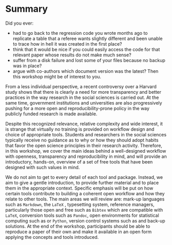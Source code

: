 # Summary

Did you ever:
- had to go back to the regression code you wrote months ago to replicate a table that a referee wants slightly different and been unable to trace how in hell it was created in the first place?
- think that it would be nice if you could easily access the code for that relevant paper whose results do not make much sense?
- suffer from a disk failure and lost some of your files because no backup was in place?
- argue with co-authors which document version was the latest?
Then this workshop might be of interest to you.

From a less individual perspective, a recent controversy over a Harvard study shows that there is clearly a need for more transparency and better practices in the way research in the social sciences is carried out. At the same time, government institutions and universities are also progressively pushing for a more open and reproducibility-prone policy in the way publicly funded research is made available. 

Despite this recognized relevance, relative complexity and wide interest, it is strange that virtually no training is provided on workflow design and choice of appropriate tools. Students and researchers in the social sciences typically receive no guidance as to why or how they should adopt habits that favor the open science principles in their research activity. Therefore, in this workshop, we cover the main ideas behind a well-designed workflow with openness, transparency and reproducibility in mind, and will provide an introductory, hands-on, overview of a set of free tools that have been designed with such values in mind.

We do not aim to get to every detail of each tool and package. Instead, we aim to give a gentle introduction, to provide further material and to place them in the appropriate context. Specific emphasis will be put on how certain tools contribute to building a coherent open workflow and how they relate to other tools. The main areas we will review are: mark-up languages such as `Markdown`,  the `LaTeX` , typesetting system, reference managers, particularly those open and free such as `Bibtex` which are compatible with `LaTeX`, conversion tools such as `Pandoc`, open environments for statistical computing such as <R> or `Python`, version control systems such as <git> and back-up solutions. At the end of the workshop, participants should be able to reproduce a paper of their own and make it available in an open form applying the concepts and tools introduced.
